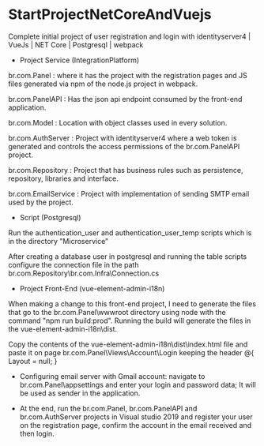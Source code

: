 # StartProjectNetCoreAndVuejs
Complete initial project of user registration and login with identityserver4 | VueJs | NET Core | Postgresql | webpack

- Project Service (IntegrationPlatform) 

br.com.Panel : where it has the project with the registration pages and JS files generated via npm of the node.js project in webpack.

br.com.PanelAPI : Has the json api endpoint consumed by the front-end application.

br.com.Model : Location with object classes used in every solution.

br.com.AuthServer : Project with identityserver4 where a web token is generated and controls the access permissions of the br.com.PanelAPI project.

br.com.Repository : Project that has business rules such as persistence, repository, libraries and interface.

br.com.EmailService : Project with implementation of sending SMTP email used by the project.

- Script (Postgresql)

Run the authentication_user and authentication_user_temp scripts which is in the directory "Microservice"

After creating a database user in postgresql and running the table scripts configure the connection file in the path br.com.Repository\br.com.Infra\Connection.cs

- Project Front-End (vue-element-admin-i18n)

When making a change to this front-end project, I need to generate the files that go to the br.com.Panel\wwwroot directory using node with the command "npm run build:prod". Running the build will generate the files in the vue-element-admin-i18n\dist.

Copy the contents of the vue-element-admin-i18n\dist\index.html file and paste it on page br.com.Panel\Views\Account\Login keeping the header
@{
    Layout = null;
}

- Configuring email server with Gmail account: navigate to br.com.Panel\appsettings and enter your login and password data; It will be used as sender in the application.

- At the end, run the br.com.Panel, br.com.PanelAPI and br.com.AuthServer projects in Visual studio 2019 and register your user on the registration page, confirm the account in the email received and then login.


